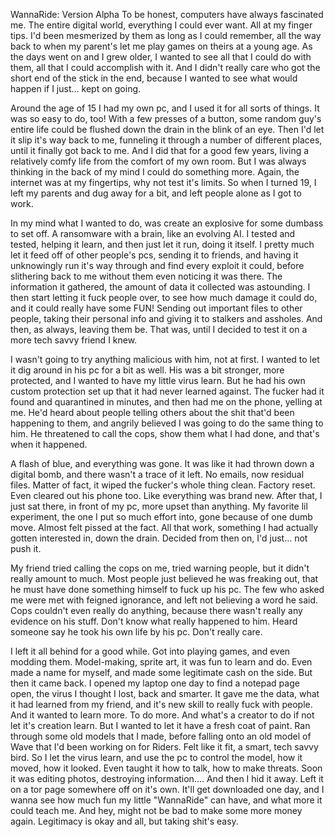 WannaRide: Version Alpha
To be honest, computers have always fascinated me. The entire digital world, everything I could ever want. All at my finger tips. I'd been mesmerized by them as long as I could remember, all the way back to when my parent's let me play games on theirs at a young age. As the days went on and I grew older, I wanted to see all that I could do with them, all that I could accomplish with it. And I didn't really care who got the short end of the stick in the end, because I wanted to see what would happen if I just... kept on going.

Around the age of 15 I had my own pc, and I used it for all sorts of things. It was so easy to do, too! With a few presses of a button, some random guy's entire life could be flushed down the drain in the blink of an eye. Then I'd let it slip it's way back to me, funneling it through a number of different places,  until it finally got back to me. And I did that for a good few years, living a relatively comfy life from the comfort of my own room. But I was always thinking in the back of my mind I could do something more. Again, the internet was at my fingertips, why not test it's limits. So when I turned 19, I left my parents and dug away for a bit, and left people alone as I got to work. 

In my mind what I wanted to do, was create an explosive for some dumbass to set off. A ransomware with a brain, like an evolving AI. I tested and tested, helping it learn, and then just let it run, doing it itself. I pretty much let it feed off of other people's pcs, sending it to friends, and having it unknowingly run it's way through and find every exploit it could, before slithering back to me without them even noticing it was there. The information it gathered, the amount of data it collected was astounding. I then start letting it fuck people over, to see how much damage it could do, and it could really have some FUN! Sending out important files to other people, taking their personal info and giving it to stalkers and assholes. And then, as always, leaving them be. That was, until I decided to test it on a more tech savvy friend I knew. 

I wasn't going to try anything malicious with him, not at first. I wanted to let it dig around in his pc for a bit as well. His was a bit stronger, more protected, and I wanted to have my little virus learn. But he had his own custom protection set up that it had never learned against. The fucker had it found and quarantined in minutes, and then had me on the phone, yelling at me. He'd heard about people telling others about the shit that'd been happening to them, and angrily believed I was going to do the same thing to him. He threatened to call the cops, show them what I had done, and that's when it happened.

A flash of blue, and everything was gone. It was like it had thrown down a digital bomb, and there wasn't a trace of it left. No emails, now residual files. Matter of fact, it wiped the fucker's whole thing clean. Factory reset. Even cleared out his phone too. Like everything was brand new. After that, I just sat there, in front of my pc, more upset than anything. My favorite lil experiment, the one I put so much effort into, gone because of one dumb move. Almost felt pissed at the fact. All that work, something I had actually gotten interested in, down the drain. Decided from then on, I'd just... not push it. 

My friend tried calling the cops on me, tried warning people, but it didn't really amount to much. Most people just believed he was freaking out, that he must have done something himself to fuck up his pc. The few who asked me were met with feigned ignorance, and left not believing a word he said. Cops couldn't even really do anything, because there wasn't really any evidence on his stuff. Don't know what really happened to him. Heard someone say he took his own life by his pc. Don't really care.

I left it all behind for a good while. Got into playing games, and even modding them. Model-making, sprite art, it was fun to learn and do. Even made a name for myself, and made some legitimate cash on the side. But then it came back. I opened my laptop one day to find a notepad page open, the virus I thought I lost, back and smarter. It gave me the data, what it had learned from my friend, and it's new skill to really fuck with people. And it wanted to learn more. To do more. And what's a creator to do if not let it's creation learn. But I wanted to let it have a fresh coat of paint. Ran through some old models that I made, before falling onto an old model of Wave that I'd been working on for Riders. Felt like it fit, a smart, tech savvy bird. So I let the virus learn, and use the pc to control the model, how it moved, how it looked. Even taught it how to talk, how to make threats. Soon it was editing photos, destroying information.... And then I hid it away. Left it on a tor page somewhere off on it's own. It'll get downloaded one day, and I wanna see how much fun my little "WannaRide" can have, and what more it could teach me. And hey, might not be bad to make some more money again. Legitimacy is okay and all, but taking shit's easy.